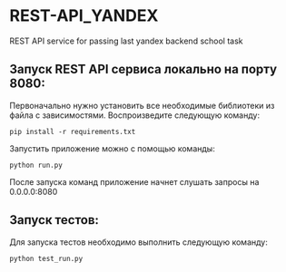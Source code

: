 # REST-API_YANDEX
REST API service for passing last yandex backend school task

## Запуск REST API сервиса локально на порту 8080:
Первоначально нужно установить все необходимые библиотеки из файла с зависимостями.
Воспроизведите следующую команду:
```shell script
pip install -r requirements.txt
```

Запустить приложение можно с помощью команды:
```shell script
python run.py
```

После запуска команд приложение начнет слушать запросы на 0.0.0.0:8080

## Запуск тестов:
Для запуска тестов необходимо выполнить следующую команду:
```shell script
python test_run.py
```
